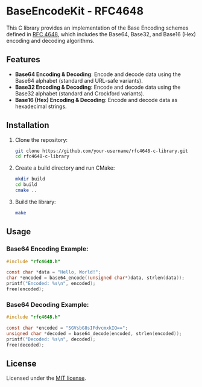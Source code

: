# BaseEncodeKit - RFC4648

This C library provides an implementation of the Base Encoding schemes defined in [RFC 4648](https://tools.ietf.org/html/rfc4648), which includes the Base64, Base32, and Base16 (Hex) encoding and decoding algorithms.

## Features
- **Base64 Encoding & Decoding**: Encode and decode data using the Base64 alphabet (standard and URL-safe variants).
- **Base32 Encoding & Decoding**: Encode and decode data using the Base32 alphabet (standard and Crockford variants).
- **Base16 (Hex) Encoding & Decoding**: Encode and decode data as hexadecimal strings.

## Installation

1. Clone the repository:
   ```bash
   git clone https://github.com/your-username/rfc4648-c-library.git
   cd rfc4648-c-library
    ```

2. Create a build directory and run CMake:
   ```bash
   mkdir build
   cd build
   cmake ..
   ```
3. Build the library:
   ```bash
   make
   ```
## Usage

### Base64 Encoding Example:

```c
#include "rfc4648.h"

const char *data = "Hello, World!";
char *encoded = base64_encode((unsigned char*)data, strlen(data));
printf("Encoded: %s\n", encoded);
free(encoded);

```
### Base64 Decoding Example:

```c
#include "rfc4648.h"

const char *encoded = "SGVsbG8sIFdvcmxkIQ==";
unsigned char *decoded = base64_decode(encoded, strlen(encoded));
printf("Decoded: %s\n", decoded);
free(decoded);
```

## License
Licensed under the [MIT license](LICENSE.md).
